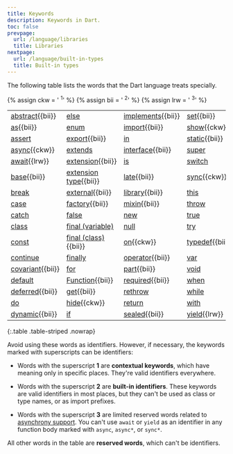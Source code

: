 ```yaml
---
title: Keywords
description: Keywords in Dart.
toc: false
prevpage:
  url: /language/libraries
  title: Libraries
nextpage:
  url: /language/built-in-types
  title: Built-in types
---
```


The following table lists the words that the Dart language treats specially.

{% assign ckw = '&nbsp;<sup title="contextual keyword" alt="contextual keyword">1</sup>' %}
{% assign bii = '&nbsp;<sup title="built-in-identifier" alt="built-in-identifier">2</sup>' %}
{% assign lrw = '&nbsp;<sup title="limited reserved word" alt="limited reserved word">3</sup>' %}

<div class="table-wrapper">

|||||
|-|-|-|-|
| [abstract][]{{bii}}   | [else][]                  | [implements][]{{bii}} | [set][]{{bii}}     |
| [as][]{{bii}}         | [enum][]                  | [import][]{{bii}}     | [show][]{{ckw}}    |
| [assert][]            | [export][]{{bii}}         | [in][]                | [static][]{{bii}}  |
| [async][]{{ckw}}      | [extends][]               | [interface][]{{bii}}  | [super][]          |
| [await][]{{lrw}}      | [extension][]{{bii}}      | [is][]                | [switch][]         |
| [base][]{{bii}}       | [extension type][]{{bii}} | [late][]{{bii}}       | [sync][]{{ckw}}    |
| [break][]             | [external][]{{bii}}       | [library][]{{bii}}    | [this][]           |
| [case][]              | [factory][]{{bii}}        | [mixin][]{{bii}}      | [throw][]          |
| [catch][]             | [false][]                 | [new][]               | [true][]           |
| [class][]             | [final (variable)][]      | [null][]              | [try][]            |
| [const][]             | [final (class)][]{{bii}}  | [on][]{{ckw}}         | [typedef][]{{bii}} |
| [continue][]          | [finally][]               | [operator][]{{bii}}   | [var][]            |
| [covariant][]{{bii}}  | [for][]                   | [part][]{{bii}}       | [void][]           |
| [default][]           | [Function][]{{bii}}       | [required][]{{bii}}   | [when][]           |
| [deferred][]{{bii}}   | [get][]{{bii}}            | [rethrow][]           | [while][]          |
| [do][]                | [hide][]{{ckw}}           | [return][]            | [with][]           |
| [dynamic][]{{bii}}    | [if][]                    | [sealed][]{{bii}}     | [yield][]{{lrw}}   |

{:.table .table-striped .nowrap}
</div>

[abstract]: /language/class-modifiers#abstract
[as]: /language/operators#type-test-operators
[assert]: /language/error-handling#assert
[async]: /language/async
[await]: /language/async
[base]: /language/class-modifiers#base
[break]: /language/loops#break-and-continue
[case]: /language/branches#switch
[catch]: /language/error-handling#catch
[class]: /language/classes#instance-variables
[const]: /language/variables#final-and-const
[continue]: /language/loops#break-and-continue
[covariant]: /guides/language/sound-problems#the-covariant-keyword
[default]: /language/branches#switch
[deferred]: /language/libraries#lazily-loading-a-library
[do]: /language/loops#while-and-do-while
[dynamic]: /language#important-concepts
[else]: /language/branches#if
[enum]: /language/enums
[export]: /guides/libraries/create-packages
[extends]: /language/extend
[extension]: /language/extension-methods
[extension type]: /language/extension-types
[external]: /language/functions#external
[factory]: /language/constructors#factory-constructors
[false]: /language/built-in-types#booleans
[final (variable)]: /language/variables#final-and-const
[final (class)]: /language/class-modifiers#final
[finally]: /language/error-handling#finally
[for]: /language/loops#for-loops
[Function]: /language/functions
[get]: /language/methods#getters-and-setters
[hide]: /language/libraries#importing-only-part-of-a-library
[if]: /language/branches#if
[implements]: /language/classes#implicit-interfaces
[import]: /language/libraries#using-libraries
[in]: /language/loops#for-loops
[interface]: /language/class-modifiers#interface
[is]: /language/operators#type-test-operators
[late]: /language/variables#late-variables
[library]: /language/libraries
[mixin]: /language/mixins
[new]: /language/classes#using-constructors
[null]: /language/variables#default-value
[on]: /language/error-handling#catch
[operator]: /language/methods#operators
[part]: /guides/libraries/create-packages#organizing-a-package
[required]: /language/functions#named-parameters
[rethrow]: /language/error-handling#catch
[return]: /language/functions#return-values
[sealed]: /language/class-modifiers#sealed
[set]: /language/methods#getters-and-setters
[show]: /language/libraries#importing-only-part-of-a-library
[static]: /language/classes#class-variables-and-methods
[super]: /language/extend
[switch]: /language/branches#switch
[sync]: /language/functions#generators
[this]: /language/constructors
[throw]: /language/error-handling#throw
[true]: /language/built-in-types#booleans
[try]: /language/error-handling#catch
[typedef]: /language/typedefs
[var]: /language/variables
[void]: /language/built-in-types
[when]: /language/branches#when
[with]: /language/mixins
[while]: /language/loops#while-and-do-while
[yield]: /language/functions#generators

Avoid using these words as identifiers.
However, if necessary, the keywords marked with superscripts can be identifiers:

* Words with the superscript **1** are **contextual keywords**,
  which have meaning only in specific places.
  They're valid identifiers everywhere.

* Words with the superscript **2** are **built-in identifiers**.
  These keywords are valid identifiers in most places,
  but they can't be used as class or type names, or as import prefixes.

* Words with the superscript **3** are limited reserved words related to
  [asynchrony support][].
  You can't use `await` or `yield` as an identifier
  in any function body marked with `async`, `async*`, or `sync*`.

All other words in the table are **reserved words**,
which can't be identifiers.

[asynchrony support]: /language/async
